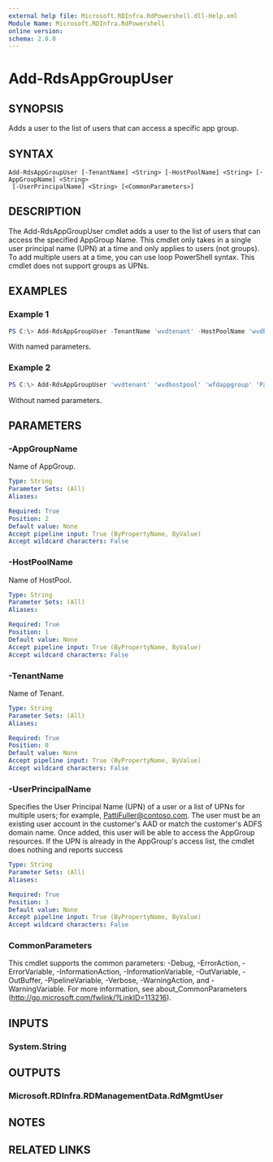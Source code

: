 ```yaml
---
external help file: Microsoft.RDInfra.RdPowershell.dll-Help.xml
Module Name: Microsoft.RDInfra.RdPowershell
online version:
schema: 2.0.0
---
```


# Add-RdsAppGroupUser

## SYNOPSIS
Adds a user to the list of users that can access a specific app group.

## SYNTAX

```
Add-RdsAppGroupUser [-TenantName] <String> [-HostPoolName] <String> [-AppGroupName] <String>
 [-UserPrincipalName] <String> [<CommonParameters>]
```

## DESCRIPTION
The Add-RdsAppGroupUser cmdlet adds a user to the list of users that can access the specified AppGroup Name. 
This cmdlet only takes in a single user principal name (UPN) at a time and only applies to users (not groups). To add multiple users at a time, you can use loop PowerShell syntax. This cmdlet does not support groups as UPNs. 

## EXAMPLES

### Example 1
```powershell
PS C:\> Add-RdsAppGroupUser -TenantName 'wvdtenant' -HostPoolName 'wvdhostpool' -AppGroupName 'wfdappgroup' -UserPrincipalName 'PattiFuller@contoso.com'
```

With named parameters.

### Example 2
```powershell
PS C:\> Add-RdsAppGroupUser 'wvdtenant' 'wvdhostpool' 'wfdappgroup' 'PattiFuller@contoso.com'
```

Without named parameters.

## PARAMETERS

### -AppGroupName
Name of AppGroup.

```yaml
Type: String
Parameter Sets: (All)
Aliases:

Required: True
Position: 2
Default value: None
Accept pipeline input: True (ByPropertyName, ByValue)
Accept wildcard characters: False
```

### -HostPoolName
Name of HostPool.

```yaml
Type: String
Parameter Sets: (All)
Aliases:

Required: True
Position: 1
Default value: None
Accept pipeline input: True (ByPropertyName, ByValue)
Accept wildcard characters: False
```

### -TenantName
Name of Tenant.

```yaml
Type: String
Parameter Sets: (All)
Aliases:

Required: True
Position: 0
Default value: None
Accept pipeline input: True (ByPropertyName, ByValue)
Accept wildcard characters: False
```

### -UserPrincipalName
Specifies the User Principal Name (UPN) of a user or a list of UPNs for multiple users; for example, PattiFuller@contoso.com. The user must be an existing user account in the customer's AAD or match the customer's ADFS domain name. Once added, this user will be able to access the AppGroup resources. If the UPN is already in the AppGroup's access list, the cmdlet does nothing and reports success

```yaml
Type: String
Parameter Sets: (All)
Aliases:

Required: True
Position: 3
Default value: None
Accept pipeline input: True (ByPropertyName, ByValue)
Accept wildcard characters: False
```

### CommonParameters
This cmdlet supports the common parameters: -Debug, -ErrorAction, -ErrorVariable, -InformationAction, -InformationVariable, -OutVariable, -OutBuffer, -PipelineVariable, -Verbose, -WarningAction, and -WarningVariable. For more information, see about_CommonParameters (http://go.microsoft.com/fwlink/?LinkID=113216).

## INPUTS

### System.String

## OUTPUTS

### Microsoft.RDInfra.RDManagementData.RdMgmtUser

## NOTES

## RELATED LINKS
